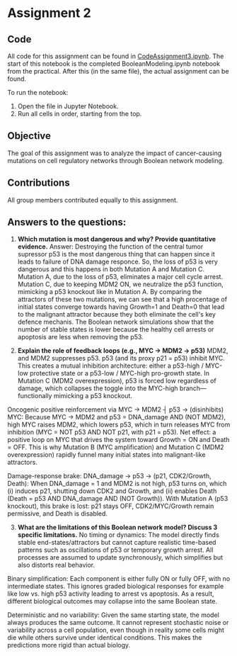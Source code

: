  # Assignment 2

## Code
All code for this assignment can be found in [CodeAssignment3.ipynb](CodeAssignment3.ipynb). The start of this notebook is the completed BooleanModeling.ipynb notebook from the practical. After this (in the same file), the actual assignment can be found. 

To run the notebook:
1. Open the file in Jupyter Notebook.  
2. Run all cells in order, starting from the top.

## Objective
The goal of this assignment was to analyze the impact of cancer-causing mutations on cell regulatory networks through Boolean network modeling.

## Contributions
All group members contributed equally to this assignment. 

## Answers to the questions: 
1. **Which mutation is most dangerous and why? Provide quantitative evidence.**
Answer: Destroying the function of the central tumor supressor p53 is the most dangerous thing that can happen since it leads to failure of DNA damage responce. So, the loss of p53 is very dangerous and this happens in both Mutation A and Mutation C.
Mutation A, due to the loss of p53, eliminates a major cell cycle arrest.
Mutation C, due to keeping MDM2 ON, we neutralize the p53 function, mimicking a p53 knockout like in Mutation A.
By comparing the attractors of these two mutations, we can see that a high procentage of initial states converge towards having Growth=1 and Death=0 that lead to the malignant attractor because they both eliminate the cell's key defence mechanis.
The Boolean network simulations show that the number of stable states is lower because the healthy cell arrests or apoptosis are less when removing the p53.


2. **Explain the role of feedback loops (e.g., MYC → MDM2 → p53)**
MDM2, and MDM2 suppresses p53. p53 (and its proxy p21 = p53) inhibit MYC. This creates a mutual inhibition architecture: either a p53-high / MYC-low protective state or a p53-low / MYC-high pro-growth state. In Mutation C (MDM2 overexpression), p53 is forced low regardless of damage, which collapses the toggle into the MYC-high branch—functionally mimicking a p53 knockout.

Oncogenic positive reinforcement via MYC → MDM2 ┤ p53 → (disinhibits) MYC: Because MYC → MDM2 and p53 = DNA_damage AND (NOT MDM2), high MYC raises MDM2, which lowers p53, which in turn releases MYC from inhibition (MYC = NOT p53 AND NOT p21, with p21 = p53). Net effect: a positive loop on MYC that drives the system toward Growth = ON and Death = OFF. This is why Mutation B (MYC amplification) and Mutation C (MDM2 overexpression) rapidly funnel many initial states into malignant-like attractors.

Damage-response brake: DNA_damage → p53 → (p21, CDK2/Growth, Death): When DNA_damage = 1 and MDM2 is not high, p53 turns on, which (i) induces p21, shutting down CDK2 and Growth, and (ii) enables Death (Death = p53 AND DNA_damage AND (NOT Growth)). With Mutation A (p53 knockout), this brake is lost: p21 stays OFF, CDK2/MYC/Growth remain permissive, and Death is disabled.

3. **What are the limitations of this Boolean network model? Discuss 3 specific limitations.**
No timing or dynamics: The model directly finds stable end-states/attractors but cannot capture realistic time-based patterns such as oscillations of p53 or temporary growth arrest. All processes are assumed to update synchronously, which simplifies but also distorts real behavior.

Binary simplification: Each component is either fully ON or fully OFF, with no intermediate states. This ignores graded biological responses for example like low vs. high p53 activity leading to arrest vs apoptosis. As a result, different biological outcomes may collapse into the same Boolean state.

Deterministic and no variability: Given the same starting state, the model always produces the same outcome. It cannot represent stochastic noise or variability across a cell population, even though in reality some cells might die while others survive under identical conditions. This makes the predictions more rigid than actual biology.
